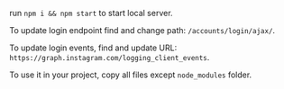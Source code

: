 run `npm i && npm start` to start local server.

To update login endpoint find and change path: `/accounts/login/ajax/`.

To update login events, find and update URL: `https://graph.instagram.com/logging_client_events`.

To use it in your project, copy all files except `node_modules` folder.
